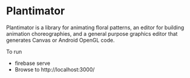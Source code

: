 ﻿# Plantimator

Plantimator is a library for animating floral patterns, an editor for building animation choreographies, and a general purpose graphics editor that generates Canvas or Android OpenGL code.

To run
- firebase serve
- Browse to http://localhost:3000/
